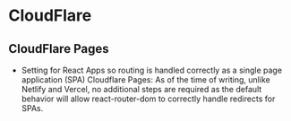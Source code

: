 # CloudFlare

## CloudFlare Pages

- Setting for React Apps so routing is handled correctly as a single page application (SPA) Cloudflare Pages: As of the time of writing, unlike Netlify and Vercel, no additional steps are required as the default behavior will allow react-router-dom to correctly handle redirects for SPAs.